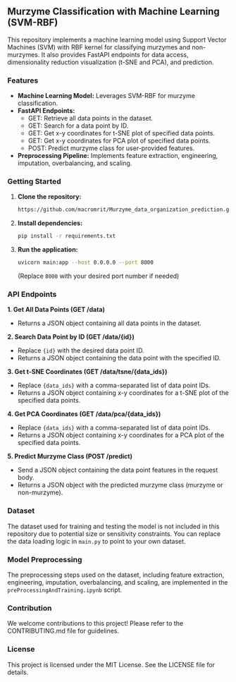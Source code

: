 ## Murzyme Classification with Machine Learning (SVM-RBF)

This repository implements a machine learning model using Support Vector Machines (SVM) with RBF kernel for classifying murzymes and non-murzymes. It also provides FastAPI endpoints for data access, dimensionality reduction visualization (t-SNE and PCA), and prediction.

### Features

* **Machine Learning Model:** Leverages SVM-RBF for murzyme classification.
* **FastAPI Endpoints:**
    * GET: Retrieve all data points in the dataset.
    * GET: Search for a data point by ID.
    * GET: Get x-y coordinates for t-SNE plot of specified data points.
    * GET: Get x-y coordinates for PCA plot of specified data points.
    * POST: Predict murzyme class for user-provided features.
* **Preprocessing Pipeline:** Implements feature extraction, engineering, imputation, overbalancing, and scaling.


### Getting Started

1. **Clone the repository:**

   ```bash
   https://github.com/macromrit/Murzyme_data_organization_prediction.git
   ```

2. **Install dependencies:**

   ```bash
   pip install -r requirements.txt
   ```

3. **Run the application:**

   ```bash
   uvicorn main:app --host 0.0.0.0 --port 8000
   ```

   (Replace `8000` with your desired port number if needed)

### API Endpoints

**1. Get All Data Points (GET /data)**

* Returns a JSON object containing all data points in the dataset.

**2. Search Data Point by ID (GET /data/{id})**

* Replace `{id}` with the desired data point ID.
* Returns a JSON object containing the data point with the specified ID.

**3. Get t-SNE Coordinates (GET /data/tsne/{data_ids})**

* Replace `{data_ids}` with a comma-separated list of data point IDs.
* Returns a JSON object containing x-y coordinates for a t-SNE plot of the specified data points.

**4. Get PCA Coordinates (GET /data/pca/{data_ids})**

* Replace `{data_ids}` with a comma-separated list of data point IDs.
* Returns a JSON object containing x-y coordinates for a PCA plot of the specified data points.

**5. Predict Murzyme Class (POST /predict)**

* Send a JSON object containing the data point features in the request body.
* Returns a JSON object with the predicted murzyme class (murzyme or non-murzyme).


### Dataset

The dataset used for training and testing the model is not included in this repository due to potential size or sensitivity constraints. You can replace the data loading logic in `main.py` to point to your own dataset. 

### Model Preprocessing

The preprocessing steps used on the dataset, including feature extraction, engineering, imputation, overbalancing, and scaling, are implemented in the `preProcessingAndTraining.ipynb` script.


### Contribution

We welcome contributions to this project! Please refer to the CONTRIBUTING.md file for guidelines.

### License

This project is licensed under the MIT License. See the LICENSE file for details.
